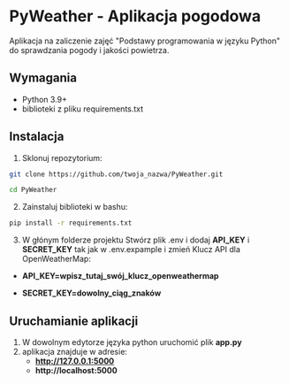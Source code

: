 # PyWeather - Aplikacja pogodowa

Aplikacja na zaliczenie zajęć "Podstawy programowania w języku Python" do sprawdzania pogody i jakości powietrza.

## Wymagania
- Python 3.9+
- biblioteki z pliku requirements.txt

## Instalacja
1. Sklonuj repozytorium:
```bash
git clone https://github.com/twoja_nazwa/PyWeather.git

cd PyWeather
```
2. Zainstaluj biblioteki w bashu:
```bash
pip install -r requirements.txt
```

3. W głónym folderze projektu Stwórz plik .env i dodaj **API_KEY** i **SECRET_KEY** tak jak w .env.expample i zmień Klucz API dla OpenWeatherMap:

- **API_KEY=wpisz_tutaj_swój_klucz_openweathermap**

- **SECRET_KEY=dowolny_ciąg_znaków**

## Uruchamianie aplikacji
1. W dowolnym edytorze języka python uruchomić plik **app.py**
2. aplikacja znajduje w adresie:
    - **http://127.0.0.1:5000**
    - **http://localhost:5000**  
    
